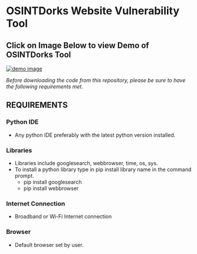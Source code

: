 # OSINTDorks Website Vulnerability Tool

## Click on Image Below to view Demo of OSINTDorks Tool
[![demo image](http://img.youtube.com/vi/YOUTUBE_VIDEO_ID_HERE/0.jpg)](https://www.youtube.com/watch?v=vxu4U1gMowo)






*Before downloading the code from this repository, please be sure to have the following requirements met.*

## REQUIREMENTS

### Python IDE 
- Any python IDE preferably with the latest python version installed. 

### Libraries
- Libraries include googlesearch, webbrowser, time, os, sys.
- To install a python library type in pip install library name in the command prompt.
  - pip install googlesearch
  - pip install webbrowser

### Internet Connection
- Broadband or Wi-Fi Internet connection

### Browser
- Default browser set by user. 

